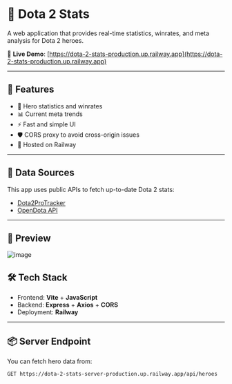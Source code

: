 # 🎯 Dota 2 Stats

A web application that provides real-time statistics, winrates, and meta analysis for Dota 2 heroes.

🔗 **Live Demo**: [https://dota-2-stats-production.up.railway.app](https://dota-2-stats-production.up.railway.app)

---

## 📌 Features

- 🦸 Hero statistics and winrates
- 📊 Current meta trends
- ⚡ Fast and simple UI
- 🛡️ CORS proxy to avoid cross-origin issues
- 🚀 Hosted on Railway

---

## 🧠 Data Sources

This app uses public APIs to fetch up-to-date Dota 2 stats:

- [Dota2ProTracker](https://dota2protracker.com/)
- [OpenDota API](https://docs.opendota.com/)

---
## 🔮 Preview 
![image](https://github.com/user-attachments/assets/3a77e171-03a4-4c61-a92e-3aade822cb3d)

## 🛠 Tech Stack

- Frontend: **Vite** + **JavaScript**
- Backend: **Express** + **Axios** + **CORS**
- Deployment: **Railway**

---

## 📦 Server Endpoint

You can fetch hero data from:

```bash
GET https://dota-2-stats-server-production.up.railway.app/api/heroes
